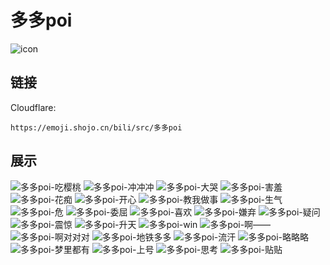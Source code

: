 # 多多poi
![icon](https://emoji.shojo.cn/bili/src/多多poi/icon.png)
## 链接
Cloudflare:
```
https://emoji.shojo.cn/bili/src/多多poi
```
## 展示
![多多poi-吃樱桃](https://emoji.shojo.cn/bili/src/多多poi/多多poi-吃樱桃.png)
![多多poi-冲冲冲](https://emoji.shojo.cn/bili/src/多多poi/多多poi-冲冲冲.png)
![多多poi-大哭](https://emoji.shojo.cn/bili/src/多多poi/多多poi-大哭.png)
![多多poi-害羞](https://emoji.shojo.cn/bili/src/多多poi/多多poi-害羞.png)
![多多poi-花痴](https://emoji.shojo.cn/bili/src/多多poi/多多poi-花痴.png)
![多多poi-开心](https://emoji.shojo.cn/bili/src/多多poi/多多poi-开心.png)
![多多poi-教我做事](https://emoji.shojo.cn/bili/src/多多poi/多多poi-教我做事.png)
![多多poi-生气](https://emoji.shojo.cn/bili/src/多多poi/多多poi-生气.png)
![多多poi-危](https://emoji.shojo.cn/bili/src/多多poi/多多poi-危.png)
![多多poi-委屈](https://emoji.shojo.cn/bili/src/多多poi/多多poi-委屈.png)
![多多poi-喜欢](https://emoji.shojo.cn/bili/src/多多poi/多多poi-喜欢.png)
![多多poi-嫌弃](https://emoji.shojo.cn/bili/src/多多poi/多多poi-嫌弃.png)
![多多poi-疑问](https://emoji.shojo.cn/bili/src/多多poi/多多poi-疑问.png)
![多多poi-震惊](https://emoji.shojo.cn/bili/src/多多poi/多多poi-震惊.png)
![多多poi-升天](https://emoji.shojo.cn/bili/src/多多poi/多多poi-升天.png)
![多多poi-win](https://emoji.shojo.cn/bili/src/多多poi/多多poi-win.png)
![多多poi-啊——](https://emoji.shojo.cn/bili/src/多多poi/多多poi-啊——.png)
![多多poi-啊对对对](https://emoji.shojo.cn/bili/src/多多poi/多多poi-啊对对对.png)
![多多poi-地铁多多](https://emoji.shojo.cn/bili/src/多多poi/多多poi-地铁多多.png)
![多多poi-流汗](https://emoji.shojo.cn/bili/src/多多poi/多多poi-流汗.png)
![多多poi-略略略](https://emoji.shojo.cn/bili/src/多多poi/多多poi-略略略.png)
![多多poi-梦里都有](https://emoji.shojo.cn/bili/src/多多poi/多多poi-梦里都有.png)
![多多poi-上号](https://emoji.shojo.cn/bili/src/多多poi/多多poi-上号.png)
![多多poi-思考](https://emoji.shojo.cn/bili/src/多多poi/多多poi-思考.png)
![多多poi-贴贴](https://emoji.shojo.cn/bili/src/多多poi/多多poi-贴贴.png)
